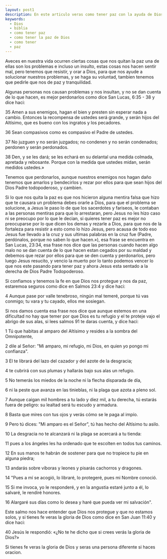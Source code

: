 ```yaml
---
layout: post1
description: En este articulo veras como tener paz con la ayuda de Dios
keywords:
  - Dios
  - biblia
  - como tener paz
  - como tener la paz de Dios
  - como tener
  - paz
---
```


Aveces en nuestra vida ocurren ciertas cosas que nos quitan la paz
una de ellas son los problemas e incluso un insulto, estas cosas nos hacen sentir mal, pero tenemos que resistir, y orar a Dios, para que
nos ayude a solucionar nuestros problemas, y se haga su voluntad, tambien tenemos que pedirle que nos de paz y tranquilidad.

Algunas personas nos causan problemas y nos insultan, y no se dan cuenta de lo que hacen, es mejor perdonarlos como dice San Lucas, 6:35 - 38 y dice haci:

35 Amen a sus enemigos, hagan el bien y presten sin esperar nada a cambio. Entonces la recompensa de ustedes será grande, y serán hijos del Altísimo, que es bueno con los ingratos y los pecadores.

36 Sean compasivos como es compasivo el Padre de ustedes.

37 No juzguen y no serán juzgados; no condenen y no serán condenados; perdonen y serán perdonados.

38 Den, y se les dará; se les echará en su delantal una medida colmada, apretada y rebosante. Porque con la medida que ustedes midan, serán medidos ustedes.»

Tenemos que perdonarlos, aunque nuestros enemigos nos hagan daño tenemos que amarlos y bendecirlos y rezar por ellos para que sean hijos del Dios Padre todopoderoso, y cambien.

Si lo que nos quita la paz es que nos hicieron alguna mentira falsa que hizo que te causara un problema debes orarle a Dios, para que el problema se solucione, a Jesus le paso lo de que los sacerdotes y fariseos, le contaban a las personas mentiras para que lo arrestaran, pero Jesus no les hizo caso ni se preocupo por lo que le decian, si quieres tener paz 
es mejor no preocuparse por lo que dicen los demas y rezarle a Dios, para que nos de la fortaleza para resistir a esto como lo hizo Jesus, pero acausa de todo eso Jesus fue llevado a la cruz y sus ultimas palabras en la cruz fue (Padre, perdónalos, porque no saben lo que hacen.»), esa frase se encuentra en San Lucas, 23:34, esa frase nos dice que las personas cuando hacen algo malo no se dan cuenta de lo que hacen
estan cegados por su maldad y debemos que rezar por ellos para que se den cuenta y perdonarlos, pero luego Jesus resucito, y vencio la muerto por lo tanto podemos vencer lo que nos este pasando para tener paz y ahora Jesus esta sentado a la derecha de Dios Padre Todopoderoso.

Si confiamos y tenemos la fe en que Dios nos protegue y nos da paz, estaremoa seguros como dice en Salmos 23:4 y dice haci:

4 Aunque pase por valle tenebroso, ningún mal temeré, porque tú vas conmigo; tu vara y tu cayado, ellos me sosiegan.

Si nos damos cuenta esa frase nos dice que aunque estemos en una dificultad no hay que temer por que Dios es tu refugio y el te proteje vajo el abrigo de sus alas, si lees salmos 91 te daras cuenta, y dice haci:

1 Tú que habitas al amparo del Altísimo y resides a la sombra del Omnipotente,


2 dile al Señor: "Mi amparo, mi refugio, mi Dios, en quien yo pongo mi confianza".

3 El te librará del lazo del cazador y del azote de la desgracia;

4 te cubrirá con sus plumas y hallarás bajo sus alas un refugio.

5 No temerás los miedos de la noche ni la flecha disparada de día,


6 ni la peste que avanza en las tinieblas, ni la plaga que azota a pleno sol.

7 Aunque caigan mil hombres a tu lado y diez mil, a tu derecha, tú estarás fuera de peligro: su lealtad será tu escudo y armadura.

8 Basta que mires con tus ojos y verás cómo se le paga al impío.

9 Pero tú dices: "Mi amparo es el Señor", tú has hecho del Altísimo tu asilo.

10 La desgracia no te alcanzará ni la plaga se acercará a tu tienda:

11 pues a los ángeles les ha ordenado que te escolten en todos tus caminos.

12 En sus manos te habrán de sostener para que no tropiece tu pie en alguna piedra;

13 andarás sobre víboras y leones y pisarás cachorros y dragones.

14 "Pues a mí se acogió, lo libraré, lo protegeré, pues mi Nombre conoció.

15 Si me invoca, yo le responderé, y en la angustia estaré junto a él, lo salvaré, le rendiré honores.

16 Alargaré sus días como lo desea y haré que pueda ver mi salvación".

Este salmo nos hace entender que Dios nos protegue y que no estamos solos, y si tienes fe veras la gloria de Dios como dice en San Juan 11:40 y dice haci:

40 Jesús le respondió: «¿No te he dicho que si crees verás la gloria de Dios?»

Si tienes fe veras la gloria de Dios y seras una persona diferente si haces oracion.

